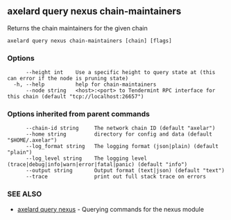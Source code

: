 ## axelard query nexus chain-maintainers

Returns the chain maintainers for the given chain

```
axelard query nexus chain-maintainers [chain] [flags]
```

### Options

```
      --height int    Use a specific height to query state at (this can error if the node is pruning state)
  -h, --help          help for chain-maintainers
      --node string   <host>:<port> to Tendermint RPC interface for this chain (default "tcp://localhost:26657")
```

### Options inherited from parent commands

```
      --chain-id string     The network chain ID (default "axelar")
      --home string         directory for config and data (default "$HOME/.axelar")
      --log_format string   The logging format (json|plain) (default "plain")
      --log_level string    The logging level (trace|debug|info|warn|error|fatal|panic) (default "info")
      --output string       Output format (text|json) (default "text")
      --trace               print out full stack trace on errors
```

### SEE ALSO

- [axelard query nexus](/cli-docs/v0_27_0/axelard_query_nexus) - Querying commands for the nexus module
